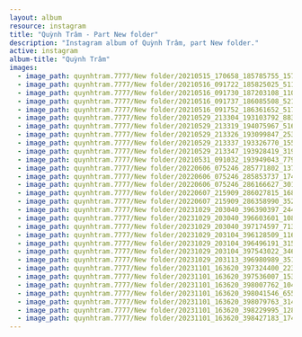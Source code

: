 ```yaml
---
layout: album
resource: instagram
title: "Quỳnh Trâm - Part New folder"
description: "Instagram album of Quỳnh Trâm, part New folder."
active: instagram
album-title: "Quỳnh Trâm"
images:
  - image_path: quynhtram.7777/New folder/20210515_170658_185785755_1578030562386992_5283629615853189472_n.jpg
  - image_path: quynhtram.7777/New folder/20210516_091722_185825025_511982760214852_4470471864252267168_n.jpg
  - image_path: quynhtram.7777/New folder/20210516_091730_187203108_110886337844328_4628873830915164627_n.jpg
  - image_path: quynhtram.7777/New folder/20210516_091737_186085508_521556999004207_2390045262401648100_n.jpg
  - image_path: quynhtram.7777/New folder/20210516_091752_186361652_517365195934542_7156325474460570308_n.jpg
  - image_path: quynhtram.7777/New folder/20210529_213304_193103792_883438615850711_4926138326065262653_n.jpg
  - image_path: quynhtram.7777/New folder/20210529_213319_194075967_516927382826468_5011887385676317872_n.jpg
  - image_path: quynhtram.7777/New folder/20210529_213326_193099847_253169206575544_6395158352347461501_n.jpg
  - image_path: quynhtram.7777/New folder/20210529_213337_193326770_155827406557842_6522093537242277473_n.jpg
  - image_path: quynhtram.7777/New folder/20210529_213347_193928419_319835459542898_7256109425800792281_n.jpg
  - image_path: quynhtram.7777/New folder/20210531_091032_193949043_779621299590273_3206521008652446504_n.jpg
  - image_path: quynhtram.7777/New folder/20220606_075246_285771802_1377639699417273_682243890964736498_n.jpg
  - image_path: quynhtram.7777/New folder/20220606_075246_285853737_174516394951514_1849073078184268757_n.jpg
  - image_path: quynhtram.7777/New folder/20220606_075246_286166627_3011443532451988_5904338860858319716_n.jpg
  - image_path: quynhtram.7777/New folder/20220607_215909_286027815_1686076048423276_5415301824577838095_n.jpg
  - image_path: quynhtram.7777/New folder/20220607_215909_286358990_352971563429879_2362272503506573200_n.jpg
  - image_path: quynhtram.7777/New folder/20231029_203040_396390397_244376421966985_3740355965794596691_n.jpg
  - image_path: quynhtram.7777/New folder/20231029_203040_396603601_1081808679936139_9176707715631529456_n.jpg
  - image_path: quynhtram.7777/New folder/20231029_203040_397174597_713868893510754_7441099069956099083_n.jpg
  - image_path: quynhtram.7777/New folder/20231029_203104_396128509_1164766051149277_6721700678143486767_n.jpg
  - image_path: quynhtram.7777/New folder/20231029_203104_396496191_315762594503514_5660839270515455829_n.jpg
  - image_path: quynhtram.7777/New folder/20231029_203104_397543022_346709724410567_5956946955048231833_n.jpg
  - image_path: quynhtram.7777/New folder/20231029_203113_396980989_351751584026171_9058403250389482909_n.jpg
  - image_path: quynhtram.7777/New folder/20231101_163620_397324400_2235807976609025_1736285512961401589_n.jpg
  - image_path: quynhtram.7777/New folder/20231101_163620_397536007_1535173650619550_8602182615019835466_n.jpg
  - image_path: quynhtram.7777/New folder/20231101_163620_398007762_1045068589862764_5890602903813131106_n.jpg
  - image_path: quynhtram.7777/New folder/20231101_163620_398041546_655604963229738_4438173566925596856_n.jpg
  - image_path: quynhtram.7777/New folder/20231101_163620_398079763_314054811342773_7414400456653626842_n.jpg
  - image_path: quynhtram.7777/New folder/20231101_163620_398229995_1281681265827458_1626174714280020317_n.jpg
  - image_path: quynhtram.7777/New folder/20231101_163620_398427183_174668982382145_1868759826448755524_n.jpg
---
```

